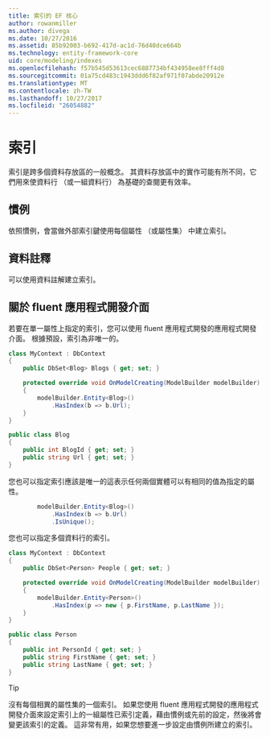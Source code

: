 ```yaml
---
title: 索引的 EF 核心
author: rowanmiller
ms.author: divega
ms.date: 10/27/2016
ms.assetid: 85b92003-b692-417d-ac1d-76d40dce664b
ms.technology: entity-framework-core
uid: core/modeling/indexes
ms.openlocfilehash: f57b545d53613cec6887734bf434958ee8fff4d8
ms.sourcegitcommit: 01a75cd483c1943ddd6f82af971f07abde20912e
ms.translationtype: MT
ms.contentlocale: zh-TW
ms.lasthandoff: 10/27/2017
ms.locfileid: "26054882"
---
```

# <a name="indexes"></a>索引

索引是跨多個資料存放區的一般概念。 其資料存放區中的實作可能有所不同，它們用來使資料行 （或一組資料行） 為基礎的查閱更有效率。

## <a name="conventions"></a>慣例

依照慣例，會當做外部索引鍵使用每個屬性 （或屬性集） 中建立索引。

## <a name="data-annotations"></a>資料註釋

可以使用資料註解建立索引。

## <a name="fluent-api"></a>關於 fluent 應用程式開發介面

若要在單一屬性上指定的索引，您可以使用 fluent 應用程式開發的應用程式開發介面。 根據預設，索引為非唯一的。

<!-- [!code-csharp[Main](samples/core/Modeling/FluentAPI/Samples/Index.cs?highlight=7,8)] -->
``` csharp
class MyContext : DbContext
{
    public DbSet<Blog> Blogs { get; set; }

    protected override void OnModelCreating(ModelBuilder modelBuilder)
    {
        modelBuilder.Entity<Blog>()
            .HasIndex(b => b.Url);
    }
}

public class Blog
{
    public int BlogId { get; set; }
    public string Url { get; set; }
}
```

您也可以指定索引應該是唯一的這表示任何兩個實體可以有相同的值為指定的屬性。

<!-- [!code-csharp[Main](samples/core/Modeling/FluentAPI/Samples/IndexUnique.cs?highlight=3)] -->
``` csharp
        modelBuilder.Entity<Blog>()
            .HasIndex(b => b.Url)
            .IsUnique();
```

您也可以指定多個資料行的索引。

<!-- [!code-csharp[Main](samples/core/Modeling/FluentAPI/Samples/IndexComposite.cs?highlight=7,8)] -->
``` csharp
class MyContext : DbContext
{
    public DbSet<Person> People { get; set; }

    protected override void OnModelCreating(ModelBuilder modelBuilder)
    {
        modelBuilder.Entity<Person>()
            .HasIndex(p => new { p.FirstName, p.LastName });
    }
}

public class Person
{
    public int PersonId { get; set; }
    public string FirstName { get; set; }
    public string LastName { get; set; }
}
```

> [!TIP]  
> 沒有每個相異的屬性集的一個索引。 如果您使用 fluent 應用程式開發的應用程式開發介面來設定索引上的一組屬性已索引定義，藉由慣例或先前的設定，然後將會變更該索引的定義。 這非常有用，如果您想要進一步設定由慣例所建立的索引。

